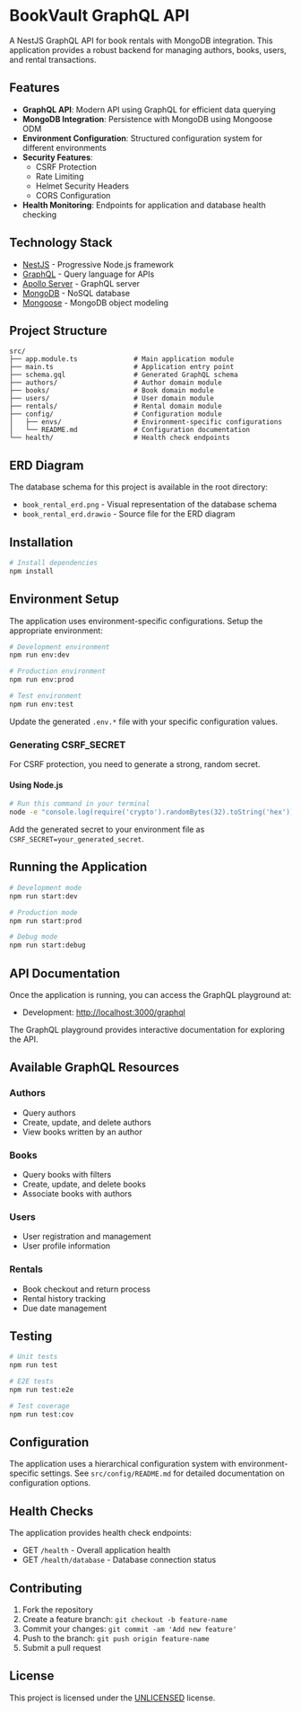 # BookVault GraphQL API

A NestJS GraphQL API for book rentals with MongoDB integration. This application provides a robust backend for managing authors, books, users, and rental transactions.

## Features

- **GraphQL API**: Modern API using GraphQL for efficient data querying
- **MongoDB Integration**: Persistence with MongoDB using Mongoose ODM
- **Environment Configuration**: Structured configuration system for different environments
- **Security Features**:
  - CSRF Protection
  - Rate Limiting
  - Helmet Security Headers
  - CORS Configuration
- **Health Monitoring**: Endpoints for application and database health checking

## Technology Stack

- [NestJS](https://nestjs.com/) - Progressive Node.js framework
- [GraphQL](https://graphql.org/) - Query language for APIs
- [Apollo Server](https://www.apollographql.com/docs/apollo-server/) - GraphQL server
- [MongoDB](https://www.mongodb.com/) - NoSQL database
- [Mongoose](https://mongoosejs.com/) - MongoDB object modeling

## Project Structure

```plaintext
src/
├── app.module.ts              # Main application module
├── main.ts                    # Application entry point
├── schema.gql                 # Generated GraphQL schema
├── authors/                   # Author domain module
├── books/                     # Book domain module
├── users/                     # User domain module
├── rentals/                   # Rental domain module
├── config/                    # Configuration module
│   ├── envs/                  # Environment-specific configurations
│   └── README.md              # Configuration documentation
└── health/                    # Health check endpoints
```

## ERD Diagram

The database schema for this project is available in the root directory:

- `book_rental_erd.png` - Visual representation of the database schema
- `book_rental_erd.drawio` - Source file for the ERD diagram

## Installation

```bash
# Install dependencies
npm install
```

## Environment Setup

The application uses environment-specific configurations. Setup the appropriate environment:

```bash
# Development environment
npm run env:dev

# Production environment
npm run env:prod

# Test environment
npm run env:test
```

Update the generated `.env.*` file with your specific configuration values.

### Generating CSRF_SECRET

For CSRF protection, you need to generate a strong, random secret.

#### Using Node.js

```bash
# Run this command in your terminal
node -e "console.log(require('crypto').randomBytes(32).toString('hex'))"
```

Add the generated secret to your environment file as `CSRF_SECRET=your_generated_secret`.

## Running the Application

```bash
# Development mode
npm run start:dev

# Production mode
npm run start:prod

# Debug mode
npm run start:debug
```

## API Documentation

Once the application is running, you can access the GraphQL playground at:

- Development: [http://localhost:3000/graphql](http://localhost:3000/graphql)

The GraphQL playground provides interactive documentation for exploring the API.

## Available GraphQL Resources

### Authors

- Query authors
- Create, update, and delete authors
- View books written by an author

### Books

- Query books with filters
- Create, update, and delete books
- Associate books with authors

### Users

- User registration and management
- User profile information

### Rentals

- Book checkout and return process
- Rental history tracking
- Due date management

## Testing

```bash
# Unit tests
npm run test

# E2E tests
npm run test:e2e

# Test coverage
npm run test:cov
```

## Configuration

The application uses a hierarchical configuration system with environment-specific settings. See `src/config/README.md` for detailed documentation on configuration options.

## Health Checks

The application provides health check endpoints:

- GET `/health` - Overall application health
- GET `/health/database` - Database connection status

## Contributing

1. Fork the repository
2. Create a feature branch: `git checkout -b feature-name`
3. Commit your changes: `git commit -am 'Add new feature'`
4. Push to the branch: `git push origin feature-name`
5. Submit a pull request

## License

This project is licensed under the [UNLICENSED](LICENSE) license.
